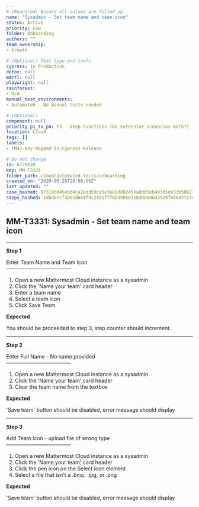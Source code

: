 ```yaml
---
# (Required) Ensure all values are filled up
name: "Sysadmin - Set team name and team icon"
status: Active
priority: Low
folder: Onboarding
authors: ""
team_ownership: 
- Growth

# (Optional) Test type and tools
cypress: in Production
detox: null
mmctl: null
playwright: null
rainforest: 
- N/A
manual_test_environments: 
- Automated - No manual tests needed

# (Optional)
component: null
priority_p1_to_p4: P3 - Deep Functions (Do extensive scenarios work?)
location: Cloud
tags: []
labels: 
- TM4J-Key-Mapped-In-Cypress-Release

# Do not change
id: 6770628
key: MM-T3331
folder_path: cloud/automated-tests/onboarding
created_on: "2020-08-26T20:06:56Z"
last_updated: ""
case_hashed: 97318dd45e9d4ca2edd59ca5e3a89d88245eaddd5eb493d5eb33b5062733ac01b85b47994f4e404ae66734a554a48791
steps_hashed: 18bd0ecfab51d6e4f9c2491fff8b3905031030860633920f08047727458f47c2ace294002754e9104f0847130f573924
---
```


## MM-T3331: Sysadmin - Set team name and team icon

---

**Step 1**

Enter Team Name and Team Icon\
–––––––––––––––––––––––––

1. Open a new Mattermost Cloud instance as a sysadmin
2. Click the 'Name your team' card header
3. Enter a team name
4. Select a team icon
5. Click Save Team

**Expected**

You should be proceeded to step 3, step counter should increment.

---

**Step 2**

Enter Full Name - No name provided\
–––––––––––––––––––––––––

1. Open a new Mattermost Cloud instance as a sysadmin
2. Click the 'Name your team' card header
3. Clear the team name from the textbox

**Expected**

'Save team' button should be disabled, error message should display

---

**Step 3**

Add Team Icon - upload file of wrong type\
–––––––––––––––––––––––––

1. Open a new Mattermost Cloud instance as a sysadmin
2. Click the 'Name your team' card header
3. Click the pen icon on the Select Icon element
4. Select a file that isn't a .bmp, .jpg, or .png

**Expected**

'Save team' button should be disabled, error message should display
